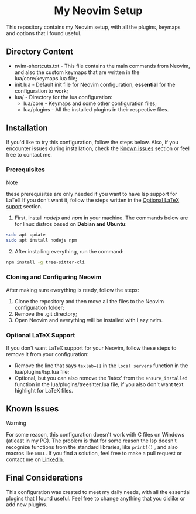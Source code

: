 <h1 align=center>My Neovim Setup</h1>
This repository contains my Neovim setup, with all the plugins, keymaps and options that I found useful.

## Directory Content
- nvim-shortcuts.txt - This file contains the main commands from Neovim, and also the custom keymaps that are written in the lua/core/keymaps.lua file;
- init.lua - Default init file for Neovim configuration, **essential** for the configuration to work;
- lua/ - Directory for the lua configuration:
    - lua/core - Keymaps and some other configuration files;
    - lua/plugins - All the installed plugins in their respective files.

## Installation
If you'd like to try this configuration, follow the steps below.
Also, if you encounter issues during installation, check the [Known issues](#known-issues) section or feel free to contact me.

### Prerequisites

> [!NOTE]
>these prerequisites are only needed if you want to have lsp support for LaTeX
>If you don't want it, follow the steps written in the [Optional LaTeX suport](#optional-latex-support) section.

1. First, install *nodejs* and *npm* in your machine. The commands below are for linux distros based on **Debian and Ubuntu**:

```bash
sudo apt update
sudo apt install nodejs npm
```

2. After installing everything, run the command:

```bash
npm install -g tree-sitter-cli
```

### Cloning and Configuring Neovim

After making sure everything is ready, follow the steps:
1. Clone the repository and then move all the files to the Neovim configuration folder;
2. Remove the .git directory;
3. Open Neovim and everything will be installed with Lazy.nvim.

### Optional LaTeX Support
If you don't want LaTeX support for your Neovim, follow these steps to remove it from your configuration:
- Remove the line that says `texlab={}` in the `local servers` function in the lua/plugins/lsp.lua file;
- Optional, but you can also remove the 'latex' from the `ensure_installed` function in the lua/plugins/treesitter.lua file, if you also don't want text highlight for LaTeX files.

## Known Issues

>[!WARNING]
>For some reason, this configuration doesn't work with C files on Windows (atleast in my PC).
> The problem is that for some reason the lsp doesn't recognize functions from the standard libraries, like `printf()` , and also macros like `NULL`.
>If you find a solution, feel free to make a pull request or contact me on [LinkedIn](https://www.linkedin.com/in/alexandre-menon/).

## Final Considerations

This configuration was created to meet my daily needs, with all the essential plugins that I found useful. Feel free to change anything that you dislike or add new plugins.
